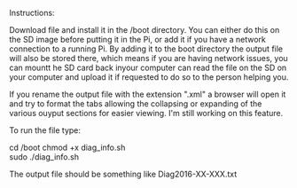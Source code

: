Instructions:


Download file and install it in the /boot directory. You can either do this on the SD image before putting
it in the Pi, or add it if you have a network connection to a running Pi.
By adding it to the boot directory the output file will also be stored there, which means if you are having network issues, 
you can mountt he SD card back inyour computer
can read the file on the  SD on your computer and  upload it if requested to do so to the person helping you.

If you rename the output file with the extension  ".xml" a browser will open it
and try to format the tabs allowing the collapsing or expanding of the various ouyput sections for easier viewing.
I'm still working on this feature. 


To run the file type:

cd /boot
chmod +x diag_info.sh  
sudo ./diag_info.sh

The output file should be something like Diag2016-XX-XXX.txt






